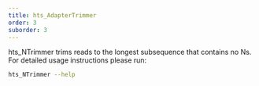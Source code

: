 ```yaml
---
title: hts_AdapterTrimmer
order: 3
suborder: 3
---
```


hts_NTrimmer trims reads to the longest subsequence that contains no Ns.
For detailed usage instructions please run:

```bash
hts_NTrimmer --help
```
